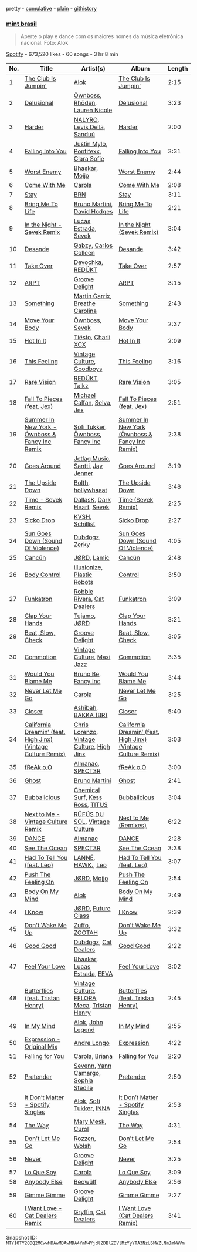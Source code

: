 pretty - [cumulative](/playlists/cumulative/37i9dQZF1DXd14ByHZraz1.md) - [plain](/playlists/plain/37i9dQZF1DXd14ByHZraz1) - [githistory](https://github.githistory.xyz/mackorone/spotify-playlist-archive/blob/main/playlists/plain/37i9dQZF1DXd14ByHZraz1)

### [mint brasil](https://open.spotify.com/playlist/37i9dQZF1DXd14ByHZraz1)

> Aperte o play e dance com os maiores nomes da música eletrônica nacional\. Foto: Alok

[Spotify](https://open.spotify.com/user/spotify) - 673,520 likes - 60 songs - 3 hr 8 min

| No. | Title | Artist(s) | Album | Length |
|---|---|---|---|---|
| 1 | [The Club Is Jumpin'](https://open.spotify.com/track/15OcbcAnu8RH7viF0vZw71) | [Alok](https://open.spotify.com/artist/0NGAZxHanS9e0iNHpR8f2W) | [The Club Is Jumpin'](https://open.spotify.com/album/3OQLs0bSQczbwbNqm89T9T) | 2:15 |
| 2 | [Delusional](https://open.spotify.com/track/1thWqWBc3uujDYspY1XxcL) | [Öwnboss](https://open.spotify.com/artist/37czgDRfGMvgRiUKHvnnhj), [Rhōden](https://open.spotify.com/artist/0tMqOIq4kYn7jXmzL1fRss), [Lauren Nicole](https://open.spotify.com/artist/372yikzGlwhP86LfFwZqrX) | [Delusional](https://open.spotify.com/album/2JpeFmcaX5PZKTpDQ3Yvjb) | 3:23 |
| 3 | [Harder](https://open.spotify.com/track/2YEfNfLGrHzps3NVUpfIqu) | [NALYRO](https://open.spotify.com/artist/3XC1TzybOz2MUgUybEoUUf), [Levis Della](https://open.spotify.com/artist/0mz0ZT7rpJuWFxJ8lnxdB5), [Sanduú](https://open.spotify.com/artist/7DsAqd25L6sEx0NICIYF3f) | [Harder](https://open.spotify.com/album/6kErOOaFnYHlbv8GDs9Igv) | 2:00 |
| 4 | [Falling Into You](https://open.spotify.com/track/4P0KHrbsOC4s7IgCsMLApO) | [Justin Mylo](https://open.spotify.com/artist/7MFJyevu6jq0shwDuVLymu), [Pontifexx](https://open.spotify.com/artist/7aFk8z1XCcKt2y9Z5PC17s), [Clara Sofie](https://open.spotify.com/artist/1adncZQpQ0JKUUCTJyPho4) | [Falling Into You](https://open.spotify.com/album/6mvU6BuLYzrqLCuhisx7oo) | 3:31 |
| 5 | [Worst Enemy](https://open.spotify.com/track/3N3H2fNepRQVf71lnWqJ8I) | [Bhaskar](https://open.spotify.com/artist/6kT18gnkVrCz8xJQcrib7L), [Mojjo](https://open.spotify.com/artist/6AVyGjQ7gNzSkGlBldHS1j) | [Worst Enemy](https://open.spotify.com/album/4rhbowsSXfV2wH3vRau1RQ) | 2:44 |
| 6 | [Come With Me](https://open.spotify.com/track/2Ho4XR2Hmtf3y9lNO5w04b) | [Carola](https://open.spotify.com/artist/1ms2l3rB6iHHxtPvR9kxgW) | [Come With Me](https://open.spotify.com/album/290BpL6mrDRNMUCEACrPeC) | 2:08 |
| 7 | [Stay](https://open.spotify.com/track/6syunUw85BZjNmMFAXQgL7) | [BRN](https://open.spotify.com/artist/3yujwOo5L5DZDOcGj8K9fj) | [Stay](https://open.spotify.com/album/0AZKItvBz3FYt5N4PykMmc) | 3:11 |
| 8 | [Bring Me To Life](https://open.spotify.com/track/7y10NhdvokswimTGeYyZ98) | [Bruno Martini](https://open.spotify.com/artist/5veVxxPm1vzgi6pO2iVA8L), [David Hodges](https://open.spotify.com/artist/7fRabwYwLBgvOudI9GY2Op) | [Bring Me To Life](https://open.spotify.com/album/2yiCoX8tk9OiarK38AmVvT) | 2:21 |
| 9 | [In the Night \- Sevek Remix](https://open.spotify.com/track/69B1qgfaaXirGSbdx3otxJ) | [Lucas Estrada](https://open.spotify.com/artist/2tndYCXQneCV4jtoWRwVpz), [Sevek](https://open.spotify.com/artist/0aOIluXr131XqrXFwFCFGT) | [In the Night \(Sevek Remix\)](https://open.spotify.com/album/3A7MxmucODffpO7GgAPqgC) | 3:04 |
| 10 | [Desande](https://open.spotify.com/track/0Vch9aVnZkKXOYQfrvfFx3) | [Gabzy](https://open.spotify.com/artist/0CB9F6M0fhV0xiSzkNHnvB), [Carlos Colleen](https://open.spotify.com/artist/6lunp2L5KJDCGpSt8Gvpx8) | [Desande](https://open.spotify.com/album/4NhkoRKK62JrNS0eznTYkU) | 3:42 |
| 11 | [Take Over](https://open.spotify.com/track/4Q3iraOig7nyrRoNz1mNKc) | [Devochka](https://open.spotify.com/artist/02xYwCW4WypA3nRQv6qEcX), [REDÜKT](https://open.spotify.com/artist/0Km0b0FjBqTqx2qkyrUHlH) | [Take Over](https://open.spotify.com/album/6Xd8V1pQiniYTlwldeYTr2) | 2:57 |
| 12 | [ARPT](https://open.spotify.com/track/3obLSyxtsr0R5hGISMPwFd) | [Groove Delight](https://open.spotify.com/artist/1DX1cbeKQkRJClf4TMmXIn) | [ARPT](https://open.spotify.com/album/1nEOMBQLIp1YgBR3i9eyJP) | 3:15 |
| 13 | [Something](https://open.spotify.com/track/6LHXb1sGs72iTmpSr0603b) | [Martin Garrix](https://open.spotify.com/artist/60d24wfXkVzDSfLS6hyCjZ), [Breathe Carolina](https://open.spotify.com/artist/53M4Iv2RkzzxFFvW2B1jhC) | [Something](https://open.spotify.com/album/7GFLvptwUjJfXt21DbQmQQ) | 2:43 |
| 14 | [Move Your Body](https://open.spotify.com/track/6GomT970rCOkKAyyrwJeZi) | [Öwnboss](https://open.spotify.com/artist/37czgDRfGMvgRiUKHvnnhj), [Sevek](https://open.spotify.com/artist/0aOIluXr131XqrXFwFCFGT) | [Move Your Body](https://open.spotify.com/album/4l9wMVL4XAM5jPMXP5RAbL) | 2:37 |
| 15 | [Hot In It](https://open.spotify.com/track/3Z7CaxQkqbIs1rewKi6v4W) | [Tiësto](https://open.spotify.com/artist/2o5jDhtHVPhrJdv3cEQ99Z), [Charli XCX](https://open.spotify.com/artist/25uiPmTg16RbhZWAqwLBy5) | [Hot In It](https://open.spotify.com/album/6R7Yy0sY9N8PNUhseegr2Q) | 2:09 |
| 16 | [This Feeling](https://open.spotify.com/track/3hQpBuFdNnFM38NjTeg0XQ) | [Vintage Culture](https://open.spotify.com/artist/28uJnu5EsrGml2tBd7y8ts), [Goodboys](https://open.spotify.com/artist/2nm38smINjms1LtczR0Cei) | [This Feeling](https://open.spotify.com/album/5H39x8Yael0buJaEmmK7Xe) | 3:16 |
| 17 | [Rare Vision](https://open.spotify.com/track/4XGTuVNDxJzYu0YMRr32fc) | [REDÜKT](https://open.spotify.com/artist/0Km0b0FjBqTqx2qkyrUHlH), [Talkz](https://open.spotify.com/artist/3tlA6hvvEzWvgLzIQX4WS5) | [Rare Vision](https://open.spotify.com/album/5Vkz6Cs7Afi7BytbP2BWb7) | 3:05 |
| 18 | [Fall To Pieces \(feat\. Jex\)](https://open.spotify.com/track/0hgRmK0ouFXfDeYPCsezNv) | [Michael Calfan](https://open.spotify.com/artist/4CuipEvwcoQggmCV8jpKF9), [Selva](https://open.spotify.com/artist/1Ejjxuav6kpsSyb6QIhjHa), [Jex](https://open.spotify.com/artist/0NO8SsF6umjI3iQJzTycVF) | [Fall To Pieces \(feat\. Jex\)](https://open.spotify.com/album/1RZp0MwiZpYwUaRmhsx5fv) | 2:51 |
| 19 | [Summer In New York \- Öwnboss & Fancy Inc Remix](https://open.spotify.com/track/6aFXimZOxnkqIEshd7d4JE) | [Sofi Tukker](https://open.spotify.com/artist/586uxXMyD5ObPuzjtrzO1Q), [Öwnboss](https://open.spotify.com/artist/37czgDRfGMvgRiUKHvnnhj), [Fancy Inc](https://open.spotify.com/artist/4Eoddnw0pOewmCHQYofuwh) | [Summer In New York \(Öwnboss & Fancy Inc Remix\)](https://open.spotify.com/album/4PL8JCOUayJesajCrmpPav) | 2:38 |
| 20 | [Goes Around](https://open.spotify.com/track/31YfoN78IzQX9F5WZTMlNj) | [Jetlag Music](https://open.spotify.com/artist/29bg2tYJCCyiuZdbsc9mFh), [Santti](https://open.spotify.com/artist/7e6KqpXfInWHjdQufAnsyj), [Jay Jenner](https://open.spotify.com/artist/6HnPZ4VWKu1EFCG03AhG8A) | [Goes Around](https://open.spotify.com/album/4Wn0UHtg4aWEapZJeqF23u) | 3:19 |
| 21 | [The Upside Down](https://open.spotify.com/track/1jtvLN2p1q2lTQL5Qb5Igs) | [Bolth](https://open.spotify.com/artist/7kMmkgaZH7GfBD3WdOUqlD), [hollywhaaat](https://open.spotify.com/artist/2mP5CeI6PYuKIAav3iVsOQ) | [The Upside Down](https://open.spotify.com/album/5NEZVPF8IHVGdZdsVPCjud) | 3:48 |
| 22 | [Time \- Sevek Remix](https://open.spotify.com/track/5grzVCT8ZFzWGBLZQs5dkH) | [DallasK](https://open.spotify.com/artist/7uas0F5EhsZg6KDJ7yy7rW), [Dark Heart](https://open.spotify.com/artist/1k7Cc2WGh6LAE1TUh6dsiy), [Sevek](https://open.spotify.com/artist/0aOIluXr131XqrXFwFCFGT) | [Time \(Sevek Remix\)](https://open.spotify.com/album/58AZcrMLTjgrsHrTByNX5L) | 2:25 |
| 23 | [Sicko Drop](https://open.spotify.com/track/5T4lERmPqhO2ukZoGJ5sSr) | [KVSH](https://open.spotify.com/artist/2uGKgNuq7MnKksXiSO6HjB), [Schillist](https://open.spotify.com/artist/2qvWyc9Z0oHK156P65vH4d) | [Sicko Drop](https://open.spotify.com/album/2dwO0gaZIbr77oUSn6OfoE) | 2:27 |
| 24 | [Sun Goes Down \(Sound Of Violence\)](https://open.spotify.com/track/66j6JvXOiT608Ivh98URW8) | [Dubdogz](https://open.spotify.com/artist/4cdyqaBREB68H77QKCrKP1), [Zerky](https://open.spotify.com/artist/3DAlQBPv5zWasPxV5Tr8ok) | [Sun Goes Down \(Sound Of Violence\)](https://open.spotify.com/album/1NAp32E06cqBEDevOLJCYm) | 4:05 |
| 25 | [Cancún](https://open.spotify.com/track/2eLzS75uEe5NFXIWOhuoqy) | [JØRD](https://open.spotify.com/artist/2dhLVCzAEMbAu1SSkAoOGV), [Lamic](https://open.spotify.com/artist/0kZghiFuW2mfJKbObHkwmA) | [Cancún](https://open.spotify.com/album/0wpYHCnXB6DjAtHODHQdj0) | 2:48 |
| 26 | [Body Control](https://open.spotify.com/track/1DOiUHIWeuSePVnulxXRdM) | [illusionize](https://open.spotify.com/artist/3RloA7E4XMItSP4FjMBv3L), [Plastic Robots](https://open.spotify.com/artist/7qd3q5BKu3lh5r0vVBWSzm) | [Control](https://open.spotify.com/album/4JEt6Wo4ADJAoGi0NND8hm) | 3:50 |
| 27 | [Funkatron](https://open.spotify.com/track/5JohYODxZkqfPFC3UWSrMj) | [Robbie Rivera](https://open.spotify.com/artist/4bYwbb6k4ujHD2NXRxSwRP), [Cat Dealers](https://open.spotify.com/artist/3q2dSq7VZnj8TmoJUyRm40) | [Funkatron](https://open.spotify.com/album/2LnfOgfUOo91vCHLTvgv5M) | 3:09 |
| 28 | [Clap Your Hands](https://open.spotify.com/track/1OoSh6HU59Am9V7uZkt9xc) | [Tujamo](https://open.spotify.com/artist/2vVNxGBvKRQMWwI5c8KmYh), [JØRD](https://open.spotify.com/artist/2dhLVCzAEMbAu1SSkAoOGV) | [Clap Your Hands](https://open.spotify.com/album/6YBmROG6hXhDUpOfS3nYpJ) | 3:21 |
| 29 | [Beat, Slow, Check](https://open.spotify.com/track/2FvSLbaOuopFsY2ZUaJPX1) | [Groove Delight](https://open.spotify.com/artist/1DX1cbeKQkRJClf4TMmXIn) | [Beat, Slow, Check](https://open.spotify.com/album/3Gb5HF8D2stlV841uR3n0J) | 3:05 |
| 30 | [Commotion](https://open.spotify.com/track/2qf9Ad1hgLF5oM9SdMJdDU) | [Vintage Culture](https://open.spotify.com/artist/28uJnu5EsrGml2tBd7y8ts), [Maxi Jazz](https://open.spotify.com/artist/2GKn4JgqBrRxt1UK12D6Rq) | [Commotion](https://open.spotify.com/album/5ohHaX4VvILtG1nOLh76uj) | 3:35 |
| 31 | [Would You Blame Me](https://open.spotify.com/track/7hCIfAq7QL06nKnoeugoxl) | [Bruno Be](https://open.spotify.com/artist/37UXlMGND0Tr7Su43RxHQ0), [Fancy Inc](https://open.spotify.com/artist/4Eoddnw0pOewmCHQYofuwh) | [Would You Blame Me](https://open.spotify.com/album/7MsdbOGBxd8Lahj0oh6yvS) | 3:44 |
| 32 | [Never Let Me Go](https://open.spotify.com/track/3CEXfu2rSEzUSGB9zFUoZz) | [Carola](https://open.spotify.com/artist/1ms2l3rB6iHHxtPvR9kxgW) | [Never Let Me Go](https://open.spotify.com/album/75SuSwl4W3d0T8HpUFeM4p) | 3:25 |
| 33 | [Closer](https://open.spotify.com/track/3QyakvOZamJzAuMVgW13Wv) | [Ashibah](https://open.spotify.com/artist/5krSTcI0xPGmeloiQTPsYP), [BAKKA \(BR\)](https://open.spotify.com/artist/5VQhfKlaFyzx7Kz1VEF2u8) | [Closer](https://open.spotify.com/album/3oJ5lkxgCn5JpGfSLXvFMD) | 5:40 |
| 34 | [California Dreamin’ \(feat\. High Jinx\) \(Vintage Culture Remix\)](https://open.spotify.com/track/19lT0l1OBkLtWI5iE5zORl) | [Chris Lorenzo](https://open.spotify.com/artist/7tm9Tuc70geXOOyKhtZHIj), [Vintage Culture](https://open.spotify.com/artist/28uJnu5EsrGml2tBd7y8ts), [High Jinx](https://open.spotify.com/artist/0XFmkmsCbCoR7wlqaZdt64) | [California Dreamin’ \(feat\. High Jinx\) \(Vintage Culture Remix\)](https://open.spotify.com/album/2ZcIGPPSC7LELS7zJ3JVSK) | 3:03 |
| 35 | [fReAk o.O](https://open.spotify.com/track/0p0i2yxBoV1R7LH4RXsavZ) | [Almanac](https://open.spotify.com/artist/2EJxcRlcIa5W1u2v42PvTv), [SPECT3R](https://open.spotify.com/artist/4NWK1Lp9NUDfJpAnSmAo4t) | [fReAk o.O](https://open.spotify.com/album/0aDuBR6kAzlVSVRPaGMwiO) | 3:00 |
| 36 | [Ghost](https://open.spotify.com/track/4RXw5GRcFbOCmWQ85oEguu) | [Bruno Martini](https://open.spotify.com/artist/5veVxxPm1vzgi6pO2iVA8L) | [Ghost](https://open.spotify.com/album/59bmdTOhPa4ZLUS2htvKc4) | 2:41 |
| 37 | [Bubbalicious](https://open.spotify.com/track/3ZLROYAeP1y3CouHBYZCg7) | [Chemical Surf](https://open.spotify.com/artist/7LgAW1ZiEd8f3HtCMGFaGx), [Kess Ross](https://open.spotify.com/artist/5YIZvYKBXqG9ChTtAR4D6G), [TITUS](https://open.spotify.com/artist/20U0ZkzluaLiHuPaG6eGRd) | [Bubbalicious](https://open.spotify.com/album/5ZVI3iLLLBUscQRvesFWoj) | 3:04 |
| 38 | [Next to Me \- Vintage Culture Remix](https://open.spotify.com/track/2bidvM5hM1LGiEDkgp0EUz) | [RÜFÜS DU SOL](https://open.spotify.com/artist/5Pb27ujIyYb33zBqVysBkj), [Vintage Culture](https://open.spotify.com/artist/28uJnu5EsrGml2tBd7y8ts) | [Next to Me \(Remixes\)](https://open.spotify.com/album/1ZzxjxcYWxEStGTGPNHsG9) | 6:22 |
| 39 | [DANCE](https://open.spotify.com/track/5GCM43WZSWNxVh7JD6XN6b) | [Almanac](https://open.spotify.com/artist/2EJxcRlcIa5W1u2v42PvTv) | [DANCE](https://open.spotify.com/album/4T3lheq92o9cUCB7bnNQ6Q) | 2:28 |
| 40 | [See The Ocean](https://open.spotify.com/track/17zIFu7KK3q3uUBG4vsY3r) | [SPECT3R](https://open.spotify.com/artist/4NWK1Lp9NUDfJpAnSmAo4t) | [See The Ocean](https://open.spotify.com/album/6wOQT6BrVoz8hWsXEPL64g) | 3:38 |
| 41 | [Had To Tell You \(feat\. Leo\)](https://open.spotify.com/track/4Y5HIDTNt5dCOGEoBVJ5An) | [LANNÉ](https://open.spotify.com/artist/0K3HwnyYaxoQO9hZCBLtOH), [HAWK.](https://open.spotify.com/artist/6kGgCcP1pFsfBy9Zj7KZft), [Leo](https://open.spotify.com/artist/1mayFXufhLNGA2RfF01R05) | [Had To Tell You \(feat\. Leo\)](https://open.spotify.com/album/5jo1PzbuPElQPlMozafqDI) | 3:07 |
| 42 | [Push The Feeling On](https://open.spotify.com/track/0XkWaA0Vyls3Jd15oYWG9L) | [JØRD](https://open.spotify.com/artist/2dhLVCzAEMbAu1SSkAoOGV), [Mojjo](https://open.spotify.com/artist/6AVyGjQ7gNzSkGlBldHS1j) | [Push The Feeling On](https://open.spotify.com/album/1UasoHOSOcPNtRII5u3wiL) | 2:54 |
| 43 | [Body On My Mind](https://open.spotify.com/track/6h1PXppJpiPHDhqdGycFdL) | [Alok](https://open.spotify.com/artist/0NGAZxHanS9e0iNHpR8f2W) | [Body On My Mind](https://open.spotify.com/album/74z7Bcwu01V3ZE2CAqrtqf) | 2:49 |
| 44 | [I Know](https://open.spotify.com/track/0iZDUCkSEzzBllavstdPsd) | [JØRD](https://open.spotify.com/artist/2dhLVCzAEMbAu1SSkAoOGV), [Future Class](https://open.spotify.com/artist/2jFK9ZXWDd7auJvfNfBcuC) | [I Know](https://open.spotify.com/album/1AERPcpgt9mOmzJykuqHsI) | 2:39 |
| 45 | [Don't Wake Me Up](https://open.spotify.com/track/3edsNcYEr1eufTkadK09MF) | [Zuffo](https://open.spotify.com/artist/1WlcGAUEsCmdO4D15TR6wv), [ZOOTAH](https://open.spotify.com/artist/7DyqaNyG0Y8bztrBWBdKo1) | [Don't Wake Me Up](https://open.spotify.com/album/07UqcOSS4JQ1Si9TwomEHw) | 3:32 |
| 46 | [Good Good](https://open.spotify.com/track/09OBF8vXiOtxHpnEJhflMr) | [Dubdogz](https://open.spotify.com/artist/4cdyqaBREB68H77QKCrKP1), [Cat Dealers](https://open.spotify.com/artist/3q2dSq7VZnj8TmoJUyRm40) | [Good Good](https://open.spotify.com/album/1Rt8AIxAqTeLixYACMcjKc) | 2:22 |
| 47 | [Feel Your Love](https://open.spotify.com/track/4gtmLfdvLaKO1PY4cvdfaI) | [Bhaskar](https://open.spotify.com/artist/6kT18gnkVrCz8xJQcrib7L), [Lucas Estrada](https://open.spotify.com/artist/2tndYCXQneCV4jtoWRwVpz), [EEVA](https://open.spotify.com/artist/1pJgpp0DoZYerUf0SkeZuG) | [Feel Your Love](https://open.spotify.com/album/6lkHjfaElhaWfYGZEmFkWG) | 3:02 |
| 48 | [Butterflies \(feat\. Tristan Henry\)](https://open.spotify.com/track/0sUDiNgh3zHqeWPTQqandI) | [Vintage Culture](https://open.spotify.com/artist/28uJnu5EsrGml2tBd7y8ts), [FFLORA](https://open.spotify.com/artist/6H4XYByPbHw4cmWEiyoHPE), [Meca](https://open.spotify.com/artist/4BXrJLagIbiwWnfJMd1sKQ), [Tristan Henry](https://open.spotify.com/artist/6UyRsPqWooGjDexC857b1T) | [Butterflies \(feat\. Tristan Henry\)](https://open.spotify.com/album/1nCFV0Ocfkyfrfmpmv3b6O) | 2:45 |
| 49 | [In My Mind](https://open.spotify.com/track/7uoxJCPiqiEa3fvOQQQbyn) | [Alok](https://open.spotify.com/artist/0NGAZxHanS9e0iNHpR8f2W), [John Legend](https://open.spotify.com/artist/5y2Xq6xcjJb2jVM54GHK3t) | [In My Mind](https://open.spotify.com/album/412mL0hMStgwl1ukZjLxR8) | 2:55 |
| 50 | [Expression \- Original Mix](https://open.spotify.com/track/58xbGEktCH3q4LGYDqycZR) | [Andre Longo](https://open.spotify.com/artist/4lyER8wnQt2Im68h4PEVK3) | [Expression](https://open.spotify.com/album/72nnT5nIwBECGvbJYewzQ9) | 4:22 |
| 51 | [Falling for You](https://open.spotify.com/track/5CG0mHrltJxCqMV0YHZ62x) | [Carola](https://open.spotify.com/artist/1ms2l3rB6iHHxtPvR9kxgW), [Briana](https://open.spotify.com/artist/4EK5SSlytCE7of3wEUqiDE) | [Falling for You](https://open.spotify.com/album/3PlHIJHpzzxNtRzzCy5YUr) | 2:20 |
| 52 | [Pretender](https://open.spotify.com/track/2OM6aYmfvRVnYAnfo7I9V7) | [Sevenn](https://open.spotify.com/artist/7bNqXqIrIfwJnipx7oGeU4), [Yann Camargo](https://open.spotify.com/artist/1FAj2IV5DuzAW8Q5V9EDbp), [Sophia Stedile](https://open.spotify.com/artist/11gCuxVV7iRCmbDz30plmi) | [Pretender](https://open.spotify.com/album/6DprqvZwBR7EGIuIfQ0J3T) | 2:50 |
| 53 | [It Don’t Matter \- Spotify Singles](https://open.spotify.com/track/7ltLi7CG003USSGYsSba9s) | [Alok](https://open.spotify.com/artist/0NGAZxHanS9e0iNHpR8f2W), [Sofi Tukker](https://open.spotify.com/artist/586uxXMyD5ObPuzjtrzO1Q), [INNA](https://open.spotify.com/artist/2w9zwq3AktTeYYMuhMjju8) | [It Don’t Matter \- Spotify Singles](https://open.spotify.com/album/5w5UPTvxo2vjCWnP5fbEnc) | 2:53 |
| 54 | [The Way](https://open.spotify.com/track/2W63BnQnUwe6pp9lctTfBo) | [Mary Mesk](https://open.spotify.com/artist/7Fc6qlNa6F4ONSLfJjlfjJ), [Curol](https://open.spotify.com/artist/334DQtGwD8Ic96L1RjIhzX) | [The Way](https://open.spotify.com/album/25cyAsBHAUIIME98kp0wXY) | 4:31 |
| 55 | [Don't Let Me Go](https://open.spotify.com/track/0VWprMxFrfVyzC2w3oZ2cE) | [Rozzen](https://open.spotify.com/artist/4aDqKkPMCd390u328YbBAl), [Wolsh](https://open.spotify.com/artist/0dBHeI1RuLCkzOkTcIXwPm) | [Don't Let Me Go](https://open.spotify.com/album/68Kxl87hmMZHplntu3hLTt) | 2:54 |
| 56 | [Never](https://open.spotify.com/track/7koAfgOQuAnfqDoTdpWMYe) | [Groove Delight](https://open.spotify.com/artist/1DX1cbeKQkRJClf4TMmXIn) | [Never](https://open.spotify.com/album/7IAYlv5CQlfuU9dhETcshh) | 3:25 |
| 57 | [Lo Que Soy](https://open.spotify.com/track/7oNvcR6y6AIxbY2aWukM9p) | [Carola](https://open.spotify.com/artist/1ms2l3rB6iHHxtPvR9kxgW) | [Lo Que Soy](https://open.spotify.com/album/6KCqenIwnDx20ku4jx5gVl) | 3:09 |
| 58 | [Anybody Else](https://open.spotify.com/track/4NbmxDHT22uG720SQjjJKf) | [Beowülf](https://open.spotify.com/artist/4H1rPQHJFk09XbKGYszUe2) | [Anybody Else](https://open.spotify.com/album/3hF7QdLRT9vOxXKBgBriMF) | 2:56 |
| 59 | [Gimme Gimme](https://open.spotify.com/track/73j31E7LkV0cgb6fkbyZWR) | [Groove Delight](https://open.spotify.com/artist/1DX1cbeKQkRJClf4TMmXIn) | [Gimme Gimme](https://open.spotify.com/album/0DE70DL84J6TAGv980nTgV) | 2:27 |
| 60 | [I Want Love \- Cat Dealers Remix](https://open.spotify.com/track/1EHntR301ugg07W2JBUZhK) | [Gryffin](https://open.spotify.com/artist/2ZRQcIgzPCVaT9XKhXZIzh), [Cat Dealers](https://open.spotify.com/artist/3q2dSq7VZnj8TmoJUyRm40) | [I Want Love \(Cat Dealers Remix\)](https://open.spotify.com/album/5gTxOtz0Kmo1aD3jLfm7XS) | 3:41 |

Snapshot ID: `MTY1OTY2ODQ2MCwwMDAwMDAwMDA4YmM4YjdlZDBlZDVlMzYyYTA3NzU5MWZlNmJmNWVm`
